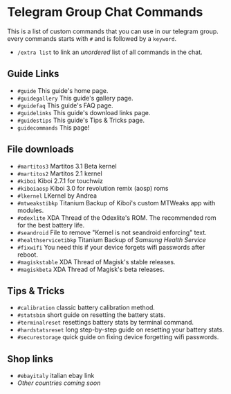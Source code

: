 # Telegram Group Chat Commands

This is a list of custom commands that you can use in our telegram group. every commands starts with `#` and is followed by a `keyword`. <br/>
- `/extra list` to link an _unordered_ list of all commands in the chat.

## Guide Links
- `#guide` This guide's home page.
- `#guidegallery` This guide's gallery page.
- `#guidefaq` This guide's FAQ page.
- `#guidelinks` This guide's download links page.
- `#guidestips` This guide's Tips & Tricks page.
- `guidecommands` This page!

## File downloads
- `#martitos3` Martitos 3.1 Beta kernel
- `#martitos2` Martitos 2.1 kernel
- `#kiboi` Kiboi 2.7.1 for touchwiz
- `#kiboiaosp` Kiboi 3.0 for revolution remix (aosp) roms
- `#lkernel` LKernel by Andrea
- `#mtweakstibkp` Titanium Backup of Kiboi's custom MTWeaks app with modules.
- `#odexlite` XDA Thread of the Odexlite's ROM. The recommended rom for the best battery life.
- `#seandroid` File to remove "Kernel is not seandroid enforcing" text.
- `#healthservicetibkp` Titanium Backup of *Samsung Health Service*
- `#fixwifi` You need this if your device forgets wifi passwords after reboot.
- `#magiskstable` XDA Thread of Magisk's stable releases.
- `#magiskbeta` XDA Thread of Magisk's beta releases.

## Tips & Tricks
- `#calibration` classic battery calibration method.
- `#statsbin` short guide on resetting the battery stats.
- `#terminalreset` resettings battery stats by terminal command.
- `#hardstatsreset` long step-by-step guide on resetting your battery stats.
- `#securestorage` quick guide on fixing device forgetting wifi passwords.

## Shop links
- `#ebayitaly` italian ebay link
- *Other countries coming soon*
